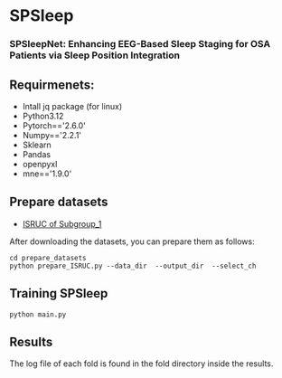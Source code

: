 # SPSleep
### SPSleepNet: Enhancing EEG-Based Sleep Staging for OSA Patients via Sleep Position Integration


## Requirmenets:
- Intall jq package (for linux)
- Python3.12
- Pytorch=='2.6.0'
- Numpy=='2.2.1'
- Sklearn
- Pandas
- openpyxl
- mne=='1.9.0'

## Prepare datasets

- [ISRUC of Subgroup_1 ](https://sleeptight.isr.uc.pt/)

After downloading the datasets, you can prepare them as follows:
```
cd prepare_datasets
python prepare_ISRUC.py --data_dir  --output_dir  --select_ch
```

## Training SPSleep

```
python main.py 
```
## Results
The log file of each fold is found in the fold directory inside the results.
